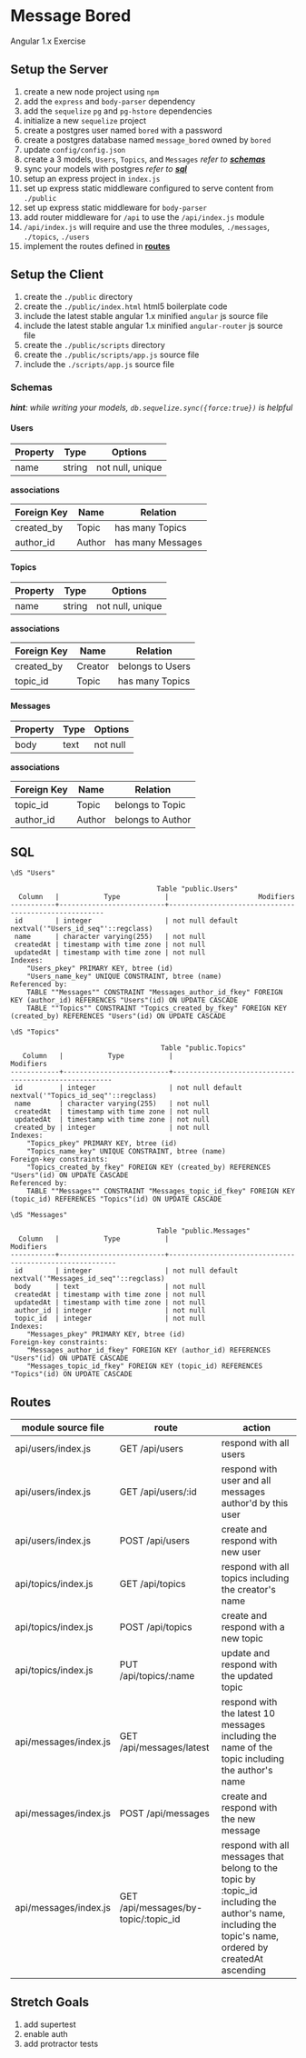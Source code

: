 # Message Bored

Angular 1.x Exercise


## Setup the Server

1. create a new node project using `npm`
1. add the `express` and `body-parser` dependency
1. add the `sequelize` `pg` and `pg-hstore` dependencies
1. initialize a new `sequelize` project
1. create a postgres user named `bored` with a password
1. create a postgres database named `message_bored` owned by `bored`
1. update `config/config.json`
1. create a 3 models, `Users`, `Topics`, and `Messages` _refer to **[schemas](#schemas)**_
1. sync your models with postgres _refer to **[sql](#sql)**_
1. setup an express project in `index.js`
1. set up express static middleware configured to serve content from `./public`
1. set up express static middleware for `body-parser`
1. add router middleware for `/api` to use the `/api/index.js` module
1. `/api/index.js` will require and use the three modules, `./messages`, `./topics`, `./users`
1. implement the routes defined in **[routes](#routes)**

## Setup the Client

1. create the `./public` directory
1. create the `./public/index.html` html5 boilerplate code
1. include the latest stable angular 1.x minified `angular` js source file
1. include the latest stable angular 1.x minified `angular-router` js source file
1. create the `./public/scripts` directory
1. create the `./public/scripts/app.js` source file
1. include the `./scripts/app.js` source file



### Schemas

_**hint**: while writing your models, `db.sequelize.sync({force:true})` is helpful_

#### Users

| Property | Type   | Options |
| -------- | ------ | ------- |
| name     | string | not null, unique  |

**associations**

| Foreign Key | Name    | Relation         |
| ----------- | ------- | ---------------- |
| created_by  | Topic   | has many Topics  |
| author_id   | Author  | has many Messages |

#### Topics

| Property    | Type   | Options          |
| ----------- | ------ | ---------------- |
| name        | string | not null, unique |

**associations**

| Foreign Key | Name    | Relation         |
| ----------- | ------  | ---------------- |
| created_by  | Creator | belongs to Users |
| topic_id    | Topic   | has many Topics  |

#### Messages

| Property   | Type    | Options         |
| ---------- | ------- | --------------- |
| body       | text    | not null        |

**associations**

| Foreign Key | Name    | Relation         |
| ----------- | ------  | ---------------- |
| topic_id    | Topic   | belongs to Topic |
| author_id   | Author  | belongs to Author |


## SQL

`\dS "Users"`

```
                                    Table "public.Users"
  Column   |           Type           |                      Modifiers
-----------+--------------------------+------------------------------------------------------
 id        | integer                  | not null default nextval('"Users_id_seq"'::regclass)
 name      | character varying(255)   | not null
 createdAt | timestamp with time zone | not null
 updatedAt | timestamp with time zone | not null
Indexes:
    "Users_pkey" PRIMARY KEY, btree (id)
    "Users_name_key" UNIQUE CONSTRAINT, btree (name)
Referenced by:
    TABLE ""Messages"" CONSTRAINT "Messages_author_id_fkey" FOREIGN KEY (author_id) REFERENCES "Users"(id) ON UPDATE CASCADE
    TABLE ""Topics"" CONSTRAINT "Topics_created_by_fkey" FOREIGN KEY (created_by) REFERENCES "Users"(id) ON UPDATE CASCADE
```

`\dS "Topics"`

```
                                     Table "public.Topics"
   Column   |           Type           |                       Modifiers
------------+--------------------------+-------------------------------------------------------
 id         | integer                  | not null default nextval('"Topics_id_seq"'::regclass)
 name       | character varying(255)   | not null
 createdAt  | timestamp with time zone | not null
 updatedAt  | timestamp with time zone | not null
 created_by | integer                  | not null
Indexes:
    "Topics_pkey" PRIMARY KEY, btree (id)
    "Topics_name_key" UNIQUE CONSTRAINT, btree (name)
Foreign-key constraints:
    "Topics_created_by_fkey" FOREIGN KEY (created_by) REFERENCES "Users"(id) ON UPDATE CASCADE
Referenced by:
    TABLE ""Messages"" CONSTRAINT "Messages_topic_id_fkey" FOREIGN KEY (topic_id) REFERENCES "Topics"(id) ON UPDATE CASCADE
```

`\dS "Messages"`

```
                                    Table "public.Messages"
  Column   |           Type           |                        Modifiers
-----------+--------------------------+---------------------------------------------------------
 id        | integer                  | not null default nextval('"Messages_id_seq"'::regclass)
 body      | text                     | not null
 createdAt | timestamp with time zone | not null
 updatedAt | timestamp with time zone | not null
 author_id | integer                  | not null
 topic_id  | integer                  | not null
Indexes:
    "Messages_pkey" PRIMARY KEY, btree (id)
Foreign-key constraints:
    "Messages_author_id_fkey" FOREIGN KEY (author_id) REFERENCES "Users"(id) ON UPDATE CASCADE
    "Messages_topic_id_fkey" FOREIGN KEY (topic_id) REFERENCES "Topics"(id) ON UPDATE CASCADE
```

## Routes

| module source file    | route                        | action                                                                                          |
| --------------------- | ---------------------------- | ----------------------------------------------------------------------------------------------- |
| api/users/index.js    | GET /api/users               | respond with all users                                                                          |
| api/users/index.js    | GET /api/users/:id           | respond with user and all messages author'd by this user                                        |
| api/users/index.js    | POST /api/users              | create and respond with new user                                                                |
| api/topics/index.js   | GET /api/topics              | respond with all topics including the creator's name                                            |
| api/topics/index.js   | POST /api/topics             | create and respond with a new topic                                                             |
| api/topics/index.js   | PUT /api/topics/:name        | update and respond with the updated topic                                                       |
| api/messages/index.js | GET /api/messages/latest     | respond with the latest 10 messages including the name of the topic including the author's name |
| api/messages/index.js | POST /api/messages           | create and respond with the new message                                                         |
| api/messages/index.js | GET /api/messages/by-topic/:topic_id  | respond with all messages that belong to the topic by :topic_id  including the author's name, including the topic's name, ordered by createdAt ascending   |


## Stretch Goals

1. add supertest
1. enable auth
1. add protractor tests
